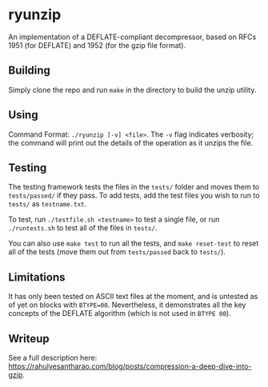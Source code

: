 # ryunzip
An implementation of a DEFLATE-compliant decompressor, based on RFCs 1951 (for DEFLATE) and 1952 (for the gzip file format).

## Building
Simply clone the repo and run `make` in the directory to build the unzip utility. 

## Using
Command Format: `./ryunzip [-v] <file>`.
The `-v` flag indicates verbosity; the command will print out the details of the operation as it unzips the file.

## Testing
The testing framework tests the files in the `tests/` folder and moves them to `tests/passed/` if they pass. To add tests, add the test files you wish to run to `tests/` as `testname.txt`.

To test, run `./testfile.sh <testname>` to test a single file, or run `./runtests.sh` to test all of the files in `tests/`.

You can also use `make test` to run all the tests, and `make reset-test` to reset all of the tests (move them out from `tests/passed` back to `tests/`).

## Limitations
It has only been tested on ASCII text files at the moment, and is untested as of yet on blocks with `BTYPE=00`. Nevertheless, it demonstrates all the key concepts of the DEFLATE algorithm (which is not used in `BTYPE 00`).

## Writeup
See a full description here: https://rahulyesantharao.com/blog/posts/compression-a-deep-dive-into-gzip.
